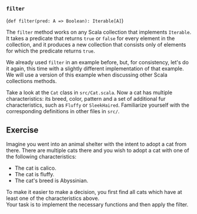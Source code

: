 ### `filter`
(`def filter(pred: A => Boolean): Iterable[A]`)

The `filter` method works on any Scala collection that implements `Iterable`. 
It takes a predicate that returns `true` or `false` for every element in the collection, and it produces a new 
collection that consists only of elements for which the predicate returns `true`.

We already used `filter` in an example before, but, for consistency, let's do it again, this time with a slightly 
different implementation of that example. We will use a version of this example when discussing other Scala collections 
methods.

Take a look at the `Cat` class in `src/Cat.scala`. 
Now a cat has multiple characteristics: its breed, color, pattern and a set of additional fur characteristics, such as 
`Fluffy` or `SleekHaired`. 
Familiarize yourself with the corresponding definitions in other files in `src/`. 



## Exercise

Imagine you went into an animal shelter with the intent to adopt a cat from there.
There are multiple cats there and you wish to adopt a cat with one of the following characteristics:

* The cat is calico.
* The cat is fluffy.
* The cat's breed is Abyssinian.

To make it easier to make a decision, you first find all cats which have at least one of the characteristics above.  
Your task is to implement the necessary functions and then apply the filter. 

